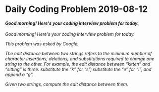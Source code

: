 # Daily Coding Problem 2019-08-12

####  _Good morning! Here's your coding interview problem for today._

_Good morning! Here's your coding interview problem for today._

_This problem was asked by Google._

_The edit distance between two strings refers to the minimum number of character insertions, deletions, and substitutions required to change one string to the other. For example, the edit distance between “kitten” and “sitting” is three: substitute the “k” for “s”, substitute the “e” for “i”, and append a “g”._

_Given two strings, compute the edit distance between them._
